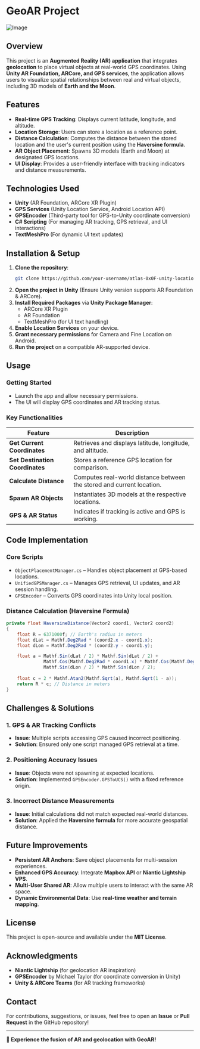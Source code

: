 # GeoAR Project
![Image](https://i.postimg.cc/NfrCTsVG/thumbnail.jpg)

## Overview
This project is an **Augmented Reality (AR) application** that integrates **geolocation** to place virtual objects at real-world GPS coordinates. Using **Unity AR Foundation, ARCore, and GPS services**, the application allows users to visualize spatial relationships between real and virtual objects, including 3D models of **Earth and the Moon**.

## Features
- **Real-time GPS Tracking**: Displays current latitude, longitude, and altitude.
- **Location Storage**: Users can store a location as a reference point.
- **Distance Calculation**: Computes the distance between the stored location and the user's current position using the **Haversine formula**.
- **AR Object Placement**: Spawns 3D models (Earth and Moon) at designated GPS locations.
- **UI Display**: Provides a user-friendly interface with tracking indicators and distance measurements.

## Technologies Used
- **Unity** (AR Foundation, ARCore XR Plugin)
- **GPS Services** (Unity Location Service, Android Location API)
- **GPSEncoder** (Third-party tool for GPS-to-Unity coordinate conversion)
- **C# Scripting** (For managing AR tracking, GPS retrieval, and UI interactions)
- **TextMeshPro** (For dynamic UI text updates)

## Installation & Setup
1. **Clone the repository**:
   ```sh
   git clone https://github.com/your-username/atlas-0x0F-unity-location-based.git
   ```
2. **Open the project in Unity** (Ensure Unity version supports AR Foundation & ARCore).
3. **Install Required Packages** via **Unity Package Manager**:
   - ARCore XR Plugin
   - AR Foundation
   - TextMeshPro (for UI text handling)
4. **Enable Location Services** on your device.
5. **Grant necessary permissions** for Camera and Fine Location on Android.
6. **Run the project** on a compatible AR-supported device.

## Usage
### **Getting Started**
- Launch the app and allow necessary permissions.
- The UI will display GPS coordinates and AR tracking status.

### **Key Functionalities**
| Feature | Description |
|---------|------------|
| **Get Current Coordinates** | Retrieves and displays latitude, longitude, and altitude. |
| **Set Destination Coordinates** | Stores a reference GPS location for comparison. |
| **Calculate Distance** | Computes real-world distance between the stored and current location. |
| **Spawn AR Objects** | Instantiates 3D models at the respective locations. |
| **GPS & AR Status** | Indicates if tracking is active and GPS is working. |

## Code Implementation
### **Core Scripts**
- `ObjectPlacementManager.cs` – Handles object placement at GPS-based locations.
- `UnifiedGPSManager.cs` – Manages GPS retrieval, UI updates, and AR session handling.
- `GPSEncoder` – Converts GPS coordinates into Unity local position.

### **Distance Calculation (Haversine Formula)**
```csharp
private float HaversineDistance(Vector2 coord1, Vector2 coord2)
{
    float R = 6371000f; // Earth's radius in meters
    float dLat = Mathf.Deg2Rad * (coord2.x - coord1.x);
    float dLon = Mathf.Deg2Rad * (coord2.y - coord1.y);

    float a = Mathf.Sin(dLat / 2) * Mathf.Sin(dLat / 2) +
              Mathf.Cos(Mathf.Deg2Rad * coord1.x) * Mathf.Cos(Mathf.Deg2Rad * coord2.x) *
              Mathf.Sin(dLon / 2) * Mathf.Sin(dLon / 2);
    
    float c = 2 * Mathf.Atan2(Mathf.Sqrt(a), Mathf.Sqrt(1 - a));
    return R * c; // Distance in meters
}
```

## Challenges & Solutions
### **1. GPS & AR Tracking Conflicts**
- **Issue**: Multiple scripts accessing GPS caused incorrect positioning.
- **Solution**: Ensured only one script managed GPS retrieval at a time.

### **2. Positioning Accuracy Issues**
- **Issue**: Objects were not spawning at expected locations.
- **Solution**: Implemented `GPSEncoder.GPSToUCS()` with a fixed reference origin.

### **3. Incorrect Distance Measurements**
- **Issue**: Initial calculations did not match expected real-world distances.
- **Solution**: Applied the **Haversine formula** for more accurate geospatial distance.

## Future Improvements
- **Persistent AR Anchors**: Save object placements for multi-session experiences.
- **Enhanced GPS Accuracy**: Integrate **Mapbox API** or **Niantic Lightship VPS**.
- **Multi-User Shared AR**: Allow multiple users to interact with the same AR space.
- **Dynamic Environmental Data**: Use **real-time weather and terrain mapping**.

## License
This project is open-source and available under the **MIT License**.

## Acknowledgments
- **Niantic Lightship** (for geolocation AR inspiration)
- **GPSEncoder** by Michael Taylor (for coordinate conversion in Unity)
- **Unity & ARCore Teams** (for AR tracking frameworks)

## Contact
For contributions, suggestions, or issues, feel free to open an **Issue** or **Pull Request** in the GitHub repository!

---

**🚀 Experience the fusion of AR and geolocation with GeoAR!**
